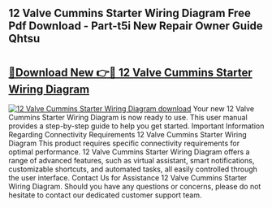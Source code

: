 ## 12 Valve Cummins Starter Wiring Diagram Free Pdf Download - Part-t5i New Repair Owner Guide Qhtsu

# <h2><a href="http://dfjteqp.blite.top/?on=12+Valve+Cummins+Starter+Wiring+Diagram">🔗Download New 👉🔴 12 Valve Cummins Starter Wiring Diagram</a></h2>

[![12 Valve Cummins Starter Wiring Diagram download](https://i.imgur.com/lujVjoI.png)](http://dfjteqp.blite.top/?on=12+Valve+Cummins+Starter+Wiring+Diagram)
Your new 12 Valve Cummins Starter Wiring Diagram is now ready to use. This user manual provides a step-by-step guide to help you get started. Important Information Regarding Connectivity Requirements 12 Valve Cummins Starter Wiring Diagram This product requires specific connectivity requirements for optimal performance. 12 Valve Cummins Starter Wiring Diagram offers a range of advanced features, such as virtual assistant, smart notifications, customizable shortcuts, and automated tasks, all easily controlled through the user interface. Contact Us for Assistance 12 Valve Cummins Starter Wiring Diagram. Should you have any questions or concerns, please do not hesitate to contact our dedicated customer support team.
